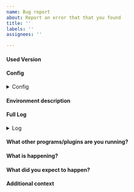 ```yaml
---
name: Bug report
about: Report an error that that you found
title: ''
labels: ''
assignees: ''

---
```


#### Used Version
<!-- The full program version like it is printed in the log. Please check if there are any newer development builds! Can usually be found at https://ci.minebench.de -->
 
 
#### Config
<details>
          <summary>Config</summary>
<!-- The full config file -->
 ```yaml
 [Put the config here]
 ```
 </details>
 
#### Environment description
<!-- Information like the operating system and language as well as full server version if you are using a plugin-->
 
 
#### Full Log
<details>
          <summary>Log</summary>
<!-- The full log file, especially important if you have a stack trace -->
```
[Your log here]
```
</details>

#### What other programs/plugins are you running?
<!-- List of your plugins, ideally with the version or other programs that might be related -->


#### What is happening?
<!-- Explain what happens and what steps should be done to reproduce the issue. Ideally with pictures and the full error log! -->


#### What did you expect to happen?
<!-- Explain what you expected to happen after performing the previously described steps -->


#### Additional context
<!-- Add any other context or screenshots about the bug report here. -->

